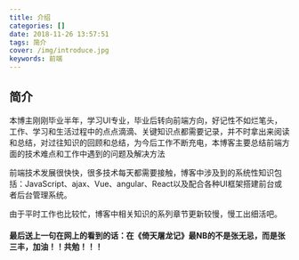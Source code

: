 ```yaml
---
title: 介绍
categories: []
date: 2018-11-26 13:57:51
tags: 简介
cover: /img/introduce.jpg
keywords: 前端 
---
```


## 简介

本博主刚刚毕业半年，学习UI专业，毕业后转向前端方向，好记性不如烂笔头，工作、学习和生活过程中的点点滴滴、关键知识点都需要记录，并不时拿出来阅读和总结，对过往知识的回顾和总结，为今后工作不断充电，本博客主要总结前端方面的技术难点和工作中遇到的问题及解决方法



前端技术发展很快快，很多技术每天都需要接触，博客中涉及到的系统性知识包括：JavaScript、ajax、Vue、angular、React以及配合各种UI框架搭建前台或者后台管理系统。

由于平时工作也比较忙，博客中相关知识的系列章节更新较慢，慢工出细活吧。



####  最后送上一句在网上的看到的话：在《倚天屠龙记》最NB的不是张无忌，而是张三丰，加油！！共勉！！！
